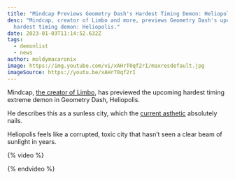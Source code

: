 ```yaml
---
title: "Mindcap Previews Geometry Dash's Hardest Timing Demon: Heliopolis"
desc: "Mindcap, creator of Limbo and more, previews Geometry Dash's upcoming
  hardest timing demon: Heliopolis."
date: 2023-01-03T11:14:52.632Z
tags:
  - demonlist
  - news
author: moldymacaronix
image: https://img.youtube.com/vi/xAHrT0qf2rI/maxresdefault.jpg
imageSource: https://youtu.be/xAHrT0qf2rI
---
```

Mindcap, [the creator of Limbo](/posts/geometry-dash-top-5-extreme-demon-limbo-verified-by-bgram/), has previewed the upcoming hardest timing extreme demon in Geometry Dash, Heliopolis.

He describes this as a sunless city, which the [current asthetic](https://youtu.be/xAHrT0qf2rI) absolutely nails.

Heliopolis feels like a  corrupted, toxic city that hasn’t seen a clear beam of sunlight in years.

{% video %}

{% endvideo %}